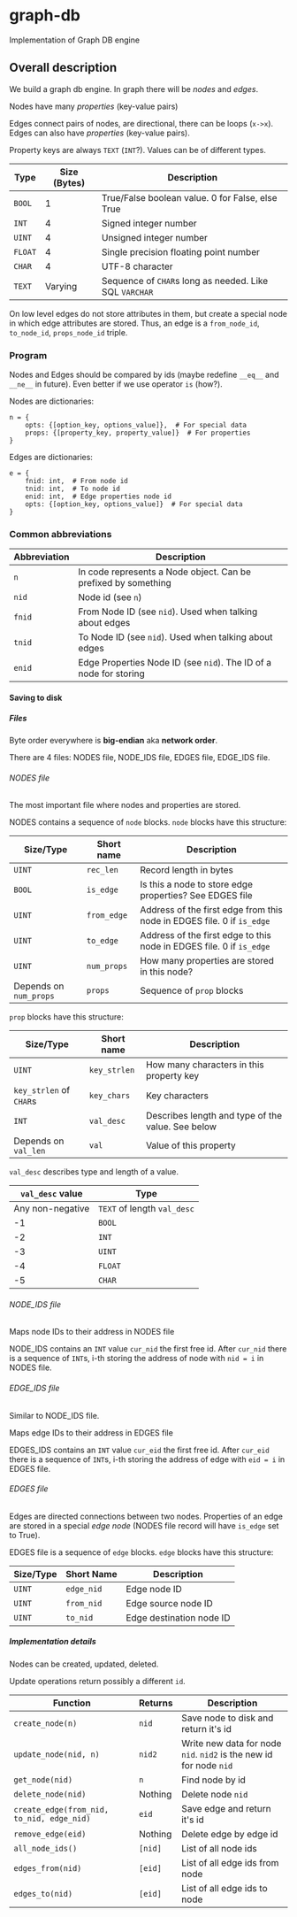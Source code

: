 # graph-db
Implementation of Graph DB engine

## Overall description
We build a graph db engine. In graph there will be _nodes_ and _edges_.

Nodes have many _properties_ (key-value pairs)

Edges connect pairs of nodes, are directional, there can be loops (`x->x`).
Edges can also have _properties_ (key-value pairs).

Property keys are always `TEXT` (`INT`?). Values can be of different types.

Type    | Size (Bytes) | Description
--------|--------------|----------------------------------------------------------
`BOOL`  | 1            | True/False boolean value. 0 for False, else True
`INT`   | 4            | Signed integer number
`UINT`  | 4            | Unsigned integer number
`FLOAT` | 4            | Single precision floating point number
`CHAR`  | 4            | UTF-8 character
`TEXT`  | Varying      | Sequence of `CHAR`s long as needed. Like SQL `VARCHAR`

On low level edges do not store attributes in them, but create a special node in which
edge attributes are stored. Thus, an edge is a `from_node_id`, `to_node_id`,
`props_node_id` triple.

### Program

Nodes and Edges should be compared by ids (maybe redefine `__eq__` and `__ne__` in future).
Even better if we use operator `is` (how?).

Nodes are dictionaries:
```
n = {
    opts: {[option_key, options_value]},  # For special data
    props: {[property_key, property_value]}  # For properties
}
```

Edges are dictionaries:
```
e = {
    fnid: int,  # From node id
    tnid: int,  # To node id
    enid: int,  # Edge properties node id
    opts: {[option_key, options_value]}  # For special data
}
```

### Common abbreviations

Abbreviation | Description
-------------|------------
`n`          | In code represents a Node object. Can be prefixed by something
`nid`        | Node id (see `n`)
`fnid`       | From Node ID (see `nid`). Used when talking about edges
`tnid`       | To Node ID (see `nid`). Used when talking about edges
`enid`       | Edge Properties Node ID (see `nid`). The ID of a node for storing


#### Saving to disk
##### Files
Byte order everywhere is **big-endian** aka **network order**.

There are 4 files: NODES file, NODE\_IDS file, EDGES file, EDGE\_IDS file.

###### NODES file
The most important file where nodes and properties are stored.

NODES contains a sequence of `node` blocks. `node` blocks have this structure:

Size/Type | Short name   | Description
----------|--------------|------------
`UINT`    | `rec_len`    | Record length in bytes
`BOOL`    | `is_edge`    | Is this a node to store edge properties? See EDGES file
`UINT`    | `from_edge`  | Address of the first edge from this node in EDGES file. 0 if `is_edge`
`UINT`    | `to_edge`    | Address of the first edge to this node in EDGES file. 0 if `is_edge`
`UINT`    | `num_props`  | How many properties are stored in this node?
Depends on `num_props` | `props`      | Sequence of `prop` blocks

`prop` blocks have this structure:

Size/Type | Short name   | Description
----------|--------------|------------
`UINT`    | `key_strlen` | How many characters in this property key
`key_strlen` of `CHAR`s | `key_chars` | Key characters
`INT`     | `val_desc`   | Describes length and type of the value. See below
Depends on `val_len` | `val` | Value of this property

`val_desc` describes type and length of a value.

`val_desc` value | Type
-----------------|----------------------------
Any non-negative | `TEXT` of length `val_desc`
-1               | `BOOL`
-2               | `INT` 
-3               | `UINT`
-4               | `FLOAT`
-5               | `CHAR`

###### NODE\_IDS file
Maps node IDs to their address in NODES file

NODE\_IDS contains an `INT` value `cur_nid` the first free id. After `cur_nid` there
is a sequence of `INT`s, i-th storing the address of node with `nid = i` in NODES file.

###### EDGE\_IDS file
Similar to NODE\_IDS file.

Maps edge IDs to their address in EDGES file

EDGES\_IDS contains an `INT` value `cur_eid` the first free id. After `cur_eid` there
is a sequence of `INT`s, i-th storing the address of edge with `eid = i` in EDGES file.

###### EDGES file
Edges are directed connections between two nodes. Properties of an edge are stored
in a special _edge node_ (NODES file record will have `is_edge` set to True).

EDGES file is a sequence of `edge` blocks. `edge` blocks have this structure:

Size/Type | Short Name  | Description
----------|-------------|------------
`UINT`    | `edge_nid`  | Edge node ID
`UINT`    | `from_nid`  | Edge source node ID
`UINT`    | `to_nid`    | Edge destination node ID

##### Implementation details
Nodes can be created, updated, deleted.

Update operations return possibly a different `id`.

Function                               | Returns | Description
---------------------------------------|---------|-----------------------------------
`create_node(n)`                       | `nid`   | Save node to disk and return it's id
`update_node(nid, n)`                  | `nid2`  | Write new data for node `nid`. `nid2` is the new id for node `nid`
`get_node(nid)`                        | `n`     | Find node by id
`delete_node(nid)`                     | Nothing | Delete node `nid`
`create_edge(from_nid, to_nid, edge_nid)` | `eid`   | Save edge and return it's id
`remove_edge(eid)`                     | Nothing | Delete edge by edge id
`all_node_ids()`                       | `[nid]` | List of all node ids
`edges_from(nid)`                      | `[eid]` | List of all edge ids from node
`edges_to(nid)`                        | `[eid]` | List of all edge ids to node
